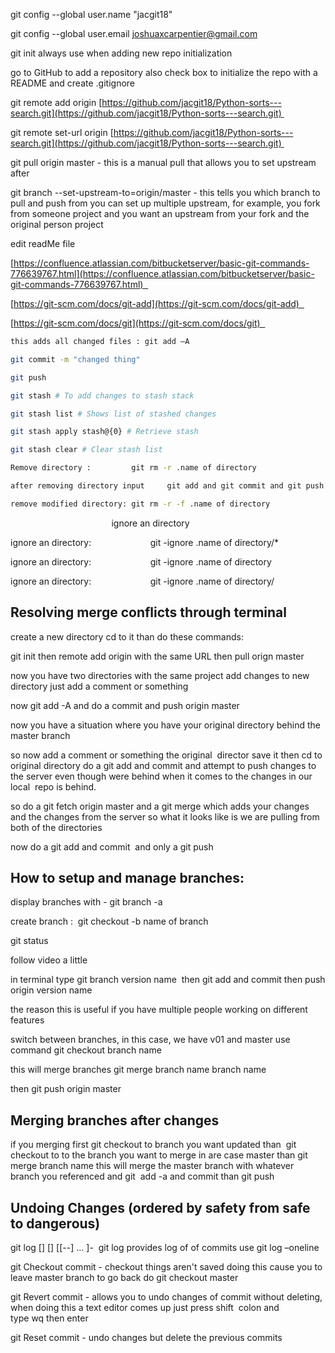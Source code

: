 git config --global user.name "jacgit18" 

git config --global user.email [joshuaxcarpentier@gmail.com](mailto:joshuaxcarpentier@gmail.com) 

git init always use when adding new repo initialization 

go to GitHub to add a repository also check box to initialize the repo with a README and create .gitignore 

git remote add origin [https://github.com/jacgit18/Python-sorts---search.git](https://github.com/jacgit18/Python-sorts---search.git) 

git remote set-url origin [https://github.com/jacgit18/Python-sorts---search.git](https://github.com/jacgit18/Python-sorts---search.git) 

git pull origin master - this is a manual pull that allows you to set upstream after 

git branch --set-upstream-to=origin/master - this tells you which branch to pull and push from you can set up multiple upstream, for example, you fork from someone project and you want an upstream from your fork and the original person project 

edit readMe file 

[https://confluence.atlassian.com/bitbucketserver/basic-git-commands-776639767.html](https://confluence.atlassian.com/bitbucketserver/basic-git-commands-776639767.html)  

[https://git-scm.com/docs/git-add](https://git-scm.com/docs/git-add)  

[https://git-scm.com/docs/git](https://git-scm.com/docs/git)  

```bash
this adds all changed files : git add –A  

git commit -m "changed thing" 

git push  

git stash # To add changes to stash stack 

git stash list # Shows list of stashed changes 

git stash apply stash@{0} # Retrieve stash 

git stash clear # Clear stash list 

Remove directory :         git rm -r .name of directory 

after removing directory input     git add and git commit and git push 

remove modified directory: git rm -r -f .name of directory 
```

                                         ignore an directory 

ignore an directory:                        git -ignore .name of directory/* 

ignore an directory:                        git -ignore .name of directory 

ignore an directory:                        git -ignore .name of directory/ 

## Resolving merge conflicts through terminal 

create a new directory cd to it than do these commands: 

git init then remote add origin with the same URL then pull orign master  

now you have two directories with the same project add changes to new directory just add a comment or something 

now git add -A and do a commit and push origin master  

now you have a situation where you have your original directory behind the master branch 

so now add a comment or something the original  director save it then cd to original directory do a git add and commit and attempt to push changes to the server even though were behind when it comes to the changes in our local  repo is behind. 

so do a git fetch origin master and a git merge which adds your changes and the changes from the server so what it looks like is we are pulling from both of the directories  

now do a git add and commit  and only a git push 

## How to setup and manage branches: 

display branches with - git branch -a  

create branch :  git checkout -b name of branch 

git status 

follow video a little 

in terminal type git branch version name  then git add and commit then push origin version name  

the reason this is useful if you have multiple people working on different features  

switch between branches, in this case, we have v01 and master use command git checkout branch name 

this will merge branches git merge branch name branch name 

then git push origin master 

## Merging branches after changes  

if you merging first git checkout to branch you want updated than  git checkout to to the branch you want to merge in are case master than git merge branch name this will merge the master branch with whatever branch you referenced and git  add -a and commit than git push 

## Undoing Changes (ordered by safety from safe to dangerous) 

git log [<options>] [<revision range>] [[--] <path>… ]-  git log provides log of of commits use git log –oneline 

git Checkout commit - checkout things aren't saved doing this cause you to leave master branch to go back do git checkout master 

git Revert commit - allows you to undo changes of commit without deleting, when doing this a text editor comes up just press shift  colon and type wq then enter 

git Reset commit - undo changes but delete the previous commits